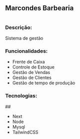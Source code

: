 <h2>Marcondes Barbearia<h1></h2>
  
<h3>Descrição:</h3>

  
Sistema de gestão

<h3>Funcionalidades:</h3>

  
<ul>
<li>Frente de Caixa</li>
<li>Controle de Estoque</li>
<li>Gestão de Vendas</li>
<li>Gestão de Clientes</li>
<li>Gestão de tempo de produção</li>
</ul>

<h3>Tecnologias:</h3>
##
<ul>
<li>Next</li>
<li>Node</li>
<li>Mysql</li>
<li>TailwindCSS</li>
</ul>
